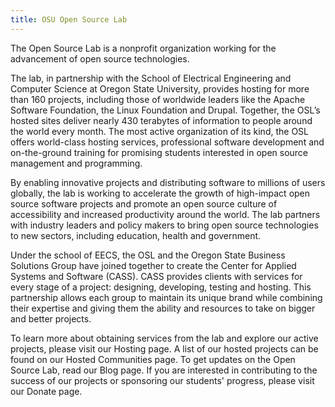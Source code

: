 ```yaml
---
title: OSU Open Source Lab
---
```


The Open Source Lab is a nonprofit organization working for the advancement of open source technologies.

The lab, in partnership with the School of Electrical Engineering and Computer Science at Oregon State University, provides hosting for more than 160 projects, including those of worldwide leaders like the Apache Software Foundation, the Linux Foundation and Drupal. Together, the OSL’s hosted sites deliver nearly 430 terabytes of information to people around the world every month. The most active organization of its kind, the OSL offers world-class hosting services, professional software development and on-the-ground training for promising students interested in open source management and programming.

By enabling innovative projects and distributing software to millions of users globally, the lab is working to accelerate the growth of high-impact open source software projects and promote an open source culture of accessibility and increased productivity around the world. The lab partners with industry leaders and policy makers to bring open source technologies to new sectors, including education, health and government.

Under the school of EECS, the OSL and the Oregon State Business Solutions Group have joined together to create the Center for Applied Systems and Software (CASS). CASS provides clients with services for every stage of a project: designing, developing, testing and hosting. This partnership allows each group to maintain its unique brand while combining their expertise and giving them the ability and resources to take on bigger and better projects.

To learn more about obtaining services from the lab and explore our active projects, please visit our Hosting page. A list of our hosted projects can be found on our Hosted Communities page. To get updates on the Open Source Lab, read our Blog page. If you are interested in contributing to the success of our projects or sponsoring our students' progress, please visit our Donate page.